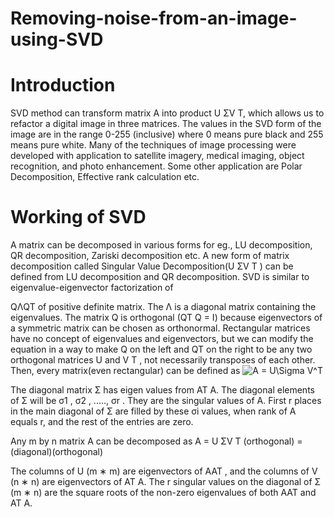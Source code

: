 # Removing-noise-from-an-image-using-SVD

# Introduction
SVD method can transform matrix A into product U ΣV T, which allows us to refactor a digital image in three matrices. The values in the SVD form of the image are in the range 0-255 (inclusive) where 0 means pure black and 255 means pure white. Many of the techniques of image processing were developed with application to satellite imagery, medical imaging, object recognition, and photo enhancement. Some other application are Polar Decomposition, Effective rank calculation etc.

# Working of SVD
A matrix can be decomposed in various forms for eg., LU decomposition, QR decomposition, Zariski decomposition etc.
A new form of matrix decomposition called Singular Value Decomposition(U ΣV T ) can be defined from LU
decomposition and QR decomposition. SVD is similar to eigenvalue-eigenvector factorization of

QΛQT of positive definite matrix. The Λ is a diagonal matrix containing the eigenvalues. The matrix Q is orthogonal
(QT Q = I) because eigenvectors of a symmetric matrix can be chosen as orthonormal.
Rectangular matrices have no concept of eigenvalues and eigenvectors, but we can modify the equation in a way to
make Q on the left and QT on the right to be any two orthogonal matrices U and V T , not necessarily transposes
of each other. Then, every matrix(even rectangular) can be defined as <img src="https://latex.codecogs.com/svg.image?A&space;=&space;U\Sigma&space;V^T" title="A = U\Sigma V^T" />

The diagonal matrix Σ has eigen values from AT A. The
diagonal elements of Σ will be σ1 , σ2 , ....., σr . They are the singular values of A. First r places in the main diagonal of Σ are filled by these σi values, when rank of A equals r, and the rest of the entries are zero.

Any m by n matrix A can be decomposed as
A = U ΣV T
(orthogonal) = (diagonal)(orthogonal)

The columns of U (m ∗ m) are eigenvectors of AAT , and the columns of V (n ∗ n) are eigenvectors of AT A. The r singular values on the diagonal of Σ (m ∗ n) are the square roots of the non-zero eigenvalues of both AAT and AT A.




